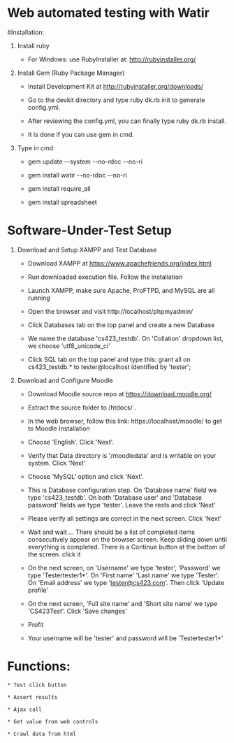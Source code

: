 # Web automated testing with Watir

#Installation:

1. Install ruby

	* For Windows: use RubyInstaller at: http://rubyinstaller.org/

2. Install Gem (Ruby Package Manager)

	* Install Development Kit at http://rubyinstaller.org/downloads/

	* Go to the devkit directory and type ruby dk.rb init to generate config.yml.

	* After reviewing the config.yml, you can finally type ruby dk.rb install.

	* It is done if you can use gem in cmd.

3. Type in cmd:

	* gem update --system --no-rdoc --no-ri

	* gem install watir --no-rdoc --no-ri

	* gem install require_all

	* gem install spreadsheet

# Software-Under-Test Setup

1. Download and Setup XAMPP and Test Database

	* Download XAMPP at https://www.apachefriends.org/index.html

	* Run downloaded execution file. Follow the installation

	* Launch XAMPP, make sure Apache, ProFTPD, and MySQL are all running

	* Open the browser and visit http://localhost/phpmyadmin/

	* Click Databases tab on the top panel and create a new Database

	* We name the database 'cs423_testdb'. On 'Collation' dropdown list, we choose 'utf8_unicode_ci'

	* Click SQL tab on the top panel and type this: grant all on cs423_testdb.* to tester@localhost identified by 'tester';

2. Download and Configure Moodle

	* Download Moodle source repo at https://download.moodle.org/

	* Extract the source folder to <XAMPP folder path>/htdocs/ .

	* In the web browser, follow this link: https://localhost/moodle/ to get to Moodle Installation

	* Choose 'English'. Click 'Next'.

	* Verify that Data directory is '<XAMPP folder path>/moodledata' and <XAMPP folder path> is writable on your system. Click 'Next'

	* Choose 'MySQL' option and click 'Next'.

	* This is Database configuration step. On 'Database name' field we type 'cs423_testdb'. On both 'Database user' and 'Database password' fields we type 'tester'. Leave the rests and click 'Next'

	* Please verify all settings are correct in the next screen. Click 'Next'

	* Wait and wait ... There should be a list of completed items consecutively appear on the browser screen. Keep sliding down until everything is completed. There is a Continue button at the bottom of the screen. click it

	* On the next screen, on 'Username' we type 'tester', 'Password' we type 'Testertester1*'. On 'First name' 'Last name' we type 'Tester'. On 'Email address' we type 'tester@cs423.com'. Then click 'Update profile'

	* On the next screen, 'Full site name' and 'Short site name' we type 'CS423Test'. Click 'Save changes'

	* Profit

	* Your username will be 'tester' and password will be 'Testertester1*'

# Functions:

	* Test click button

	* Assert results

	* Ajax call

	* Get value from web controls

	* Crawl data from html
